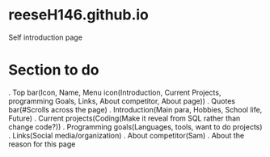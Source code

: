 # reeseH146.github.io
Self introduction page

# Section to do
. Top bar(Icon, Name, Menu icon(Introduction, Current Projects, programming Goals, Links, About competitor, About page))
. Quotes bar(#Scrolls across the page)
. Introduction(Main para, Hobbies, School life, Future)
. Current projects(Coding(Make it reveal from SQL rather than change code?))
. Programming goals(Languages, tools, want to do projects)
. Links(Social media/organization)
. About competitor(Sam)
. About the reason for this page
